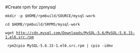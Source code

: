 #Create rpm for zpmysql

<code>mkdir -p $HOME/rpmbuild/SOURCE/mysql-work</code>

<code>cd $HOME/rpmbuild/SRPMS/mysql-work</code>

<code>wget http://cdn.mysql.com/Downloads/MySQL-5.6/MySQL-5.6.15-1.el6.src.rpm</code>

<code> rpm2cpio MySQL-5.6.15-1.el6.src.rpm  | cpio -idmv</code>
